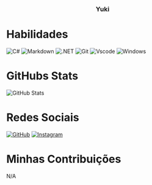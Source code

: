# <h3 align="center">Yuki</h3>

# Habilidades
![C#](https://img.shields.io/badge/C%23-239120?style=for-the-badge&logo=c-sharp&logoColor=white)
![Markdown](https://img.shields.io/badge/Markdown-000?style=for-the-badge&logo=markdown)
![.NET](https://img.shields.io/badge/.NET-5C2D91?style=for-the-badge&logo=.net&logoColor=white)
![Git](https://img.shields.io/badge/GIT-E44C30?style=for-the-badge&logo=git&logoColor=white)
![Vscode](https://img.shields.io/badge/Vscode-007ACC?style=for-the-badge&logo=visual-studio-code&logoColor=white)
![Windows](https://img.shields.io/badge/Windows-000?style=for-the-badge&logo=windows&logoColor=2CA5E0)

# GitHubs Stats
![GitHub Stats](https://github-readme-stats.vercel.app/api?username=minoyuki&theme=transparent&bg_color=000&border_color=30A3DC&show_icons=true&icon_color=30A3DC&title_color=E94D5F&text_color=FFF)

# Redes Sociais
[![GitHub](https://img.shields.io/badge/GitHub-100000?style=for-the-badge&logo=github&logoColor=white)](https://github.com/minoyuki)
[![Instagram](https://img.shields.io/badge/-Instagram-%23E4405F?style=for-the-badge&logo=instagram&logoColor=white)](https://www.instagram.com/yukimino0/)

# Minhas Contribuições

N/A